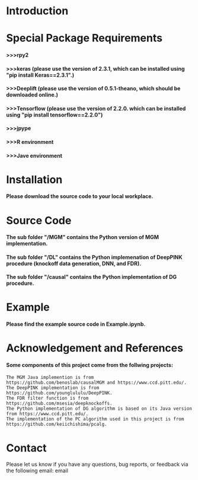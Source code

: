 
# Introduction

#### 

# Special Package Requirements

#### >>>rpy2
#### >>>keras (please use the version of 2.3.1, which can be installed using "pip install Keras==2.3.1".)
#### >>>Deeplift (please use the version of 0.5.1-theano, which should be downloaded online.)
#### >>>Tensorflow (please use the version of 2.2.0. which can be installed using "pip install tensorflow==2.2.0")
#### >>>jpype
#### >>>R environment
#### >>>Jave environment

# Installation

#### Please download the source code to your local workplace.

# Source Code 

#### The sub folder "/MGM" contains the Python version of MGM implementation.
#### The sub folder "/DL" contains the Python implemenation of DeepPINK procedure (knockoff data generation, DNN, and FDR).
#### The sub folder "/causal" contains the Python implementation of DG procedure.

# Example

#### Please find the example source code in Example.ipynb.

# Acknowledgement and References

#### Some components of this project come from the follwing projects:
    The MGM Java implemention is from https://github.com/benoslab/causalMGM and https://www.ccd.pitt.edu/.
    The DeepPINK implementation is from https://github.com/younglululu/DeepPINK.
    The FDR filter function is from https://github.com/msesia/deepknockoffs.
    The Python implementation of DG algorithm is based on its Java version from https://www.ccd.pitt.edu/.
    The implementation of the PC algorithm used in this project is from https://github.com/keiichishima/pcalg.

# Contact

Please let us know if you have any questions, bug reports, or feedback via the following email:
    email

